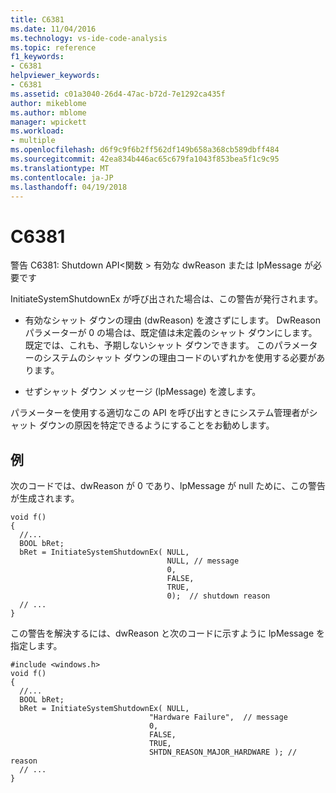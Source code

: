 ```yaml
---
title: C6381
ms.date: 11/04/2016
ms.technology: vs-ide-code-analysis
ms.topic: reference
f1_keywords:
- C6381
helpviewer_keywords:
- C6381
ms.assetid: c01a3040-26d4-47ac-b72d-7e1292ca435f
author: mikeblome
ms.author: mblome
manager: wpickett
ms.workload:
- multiple
ms.openlocfilehash: d6f9c9f6b2ff562df149b658a368cb589dbff484
ms.sourcegitcommit: 42ea834b446ac65c679fa1043f853bea5f1c9c95
ms.translationtype: MT
ms.contentlocale: ja-JP
ms.lasthandoff: 04/19/2018
---
```

# <a name="c6381"></a>C6381
警告 C6381: Shutdown API\<関数 > 有効な dwReason または lpMessage が必要です

 InitiateSystemShutdownEx が呼び出された場合は、この警告が発行されます。

-   有効なシャット ダウンの理由 (dwReason) を渡さずにします。 DwReason パラメーターが 0 の場合は、既定値は未定義のシャット ダウンにします。 既定では、これも、予期しないシャット ダウンできます。 このパラメーターのシステムのシャット ダウンの理由コードのいずれかを使用する必要があります。

-   せずシャット ダウン メッセージ (lpMessage) を渡します。

 パラメーターを使用する適切なこの API を呼び出すときにシステム管理者がシャット ダウンの原因を特定できるようにすることをお勧めします。

## <a name="example"></a>例
 次のコードでは、dwReason が 0 であり、lpMessage が null ために、この警告が生成されます。

```
void f()
{
  //...
  BOOL bRet;
  bRet = InitiateSystemShutdownEx( NULL,
                                   NULL, // message
                                   0,
                                   FALSE,
                                   TRUE,
                                   0);  // shutdown reason
  // ...
}
```

 この警告を解決するには、dwReason と次のコードに示すように lpMessage を指定します。

```
#include <windows.h>
void f()
{
  //...
  BOOL bRet;
  bRet = InitiateSystemShutdownEx( NULL,
                               "Hardware Failure",  // message
                               0,
                               FALSE,
                               TRUE,
                               SHTDN_REASON_MAJOR_HARDWARE ); // reason
  // ...
}
```